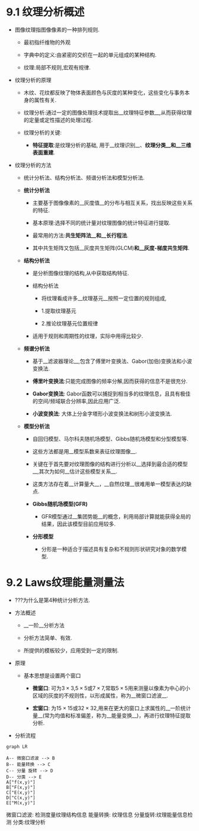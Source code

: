 # 9.1 纹理分析概述

+ 图像纹理指图像像素的一种排列规则.
  
  + 最初指纤维物的外观
  
  + 字典中的定义:由紧密的交织在一起的单元组成的某种结构.
  
  + 纹理:局部不规则,宏观有规律.
  
+ 纹理分析的原理
  
  + 木纹、花纹都反映了物体表面颜色与灰度的某种变化，这些变化与事务本身的属性有关. 
  
  + 纹理分析:通过一定的图像处理技术提取出__纹理特征参数__,从而获得纹理的定量或定性描述的处理过程.
  
  + 纹理分析的关键:
    
    + __特征提取__:是纹理分析的基础, 用于__纹理识别__、__纹理分类__和__三维表面重建__.
  
+ 纹理分析的方法

  + 统计分析法、结构分析法、频谱分析法和模型分析法.
  
  + __统计分析法__
    
    + 主要基于图像像素的__灰度值__的分布与相互关系，找出反映这些关系的特征.
    
    + 基本原理:选择不同的统计量对纹理图像的统计特征进行提取.
    
    + 最常用的方法:__共生矩阵法__和__长行程法__.
    
    + 其中共生矩阵又包括__灰度共生矩阵(GLCM)__和__灰度-梯度共生矩阵__.
    
  + __结构分析法__
  
    + 是分析图像纹理的结构,从中获取结构特征.
    
    + 结构分析法
      
      + 将纹理看成许多__纹理基元__按照一定位置的规则组成,
      
      + 1.提取纹理基元
      
      + 2.推论纹理基元位置规律
      
    + 适用于规则和周期性的纹理，实际中用得比较少.
      
  
  + __频谱分析法__
  
    + 基于__滤波器理论__,包含了傅里叶变换法、Gabor(加伯)变换法和小波变换法.
    
    + __傅里叶变换法__:只能完成图像的频率分解,因而获得的信息不是很充分.
    
    + __Gabor变换法__: Gabor函数可以捕捉到相当多的纹理信息，且具有极佳的空间/频域联合分辨率,因此应用广泛.
    
    + __小波变换法__: 大体上分金字塔形小波变换法和树形小波变换法.
  
  + __模型分析法__
  
    + 自回归模型、马尔科夫随机场模型、Gibbs随机场模型和分型模型等.
    
    + 这些方法都是用__模型系数来表征纹理图像__.
    
    + 关键在于首先要对纹理图像的结构进行分析以__选择到最合适的模型__,其次为如何__估计这些模型关系__.
    
    + 这类方法存在着__计算量大__，__自然纹理__很难用单一模型表达的缺点.
    
    + __Gibbs随机场模型(GFR)__
    
      + GFR模型通过__集团势能__的概念，利用局部计算就能获得全局的结果，因此该模型目前应用较多.
      
    + __分形模型__
      
      + 分形是一种适合于描述具有复杂和不规则形状研究对象的数学模型.
    
      
      
      
      
# 9.2 Laws纹理能量测量法

+ ???为什么是第4种统计分析方法.

+ 方法概述

  + __一阶__分析方法
  
  + 分析方法简单、有效.
  
  + 所提供的模板较少，应用受到一定的限制.
  
+ 原理

  + 基本思想是设置两个窗口
    
    + __微窗口__: 可为$3\times 3$,$5\times 5$或$7 \times 7$,常取$5\times 5$用来测量以像素为中心的小区域的灰度的不规则性，以形成属性，称为__微窗口滤波__.
    
    + __宏窗口__: 为$15\times 15$或$32\times 32$,用来在更大的窗口上求属性的__一阶统计量__(常为均值和标准偏差，称为__能量变换__)，再进行纹理特征提取分析.
  
+ 分析流程
```mermaid
graph LR

A-- 微窗口滤波 --> B
B-- 能量转换 --> C
C-- 分量 旋转 --> D
D-- 分类 --> E
A["f(x,y)"]
B["F(x,y)"]
C["E(x,y)"]
D["C(x,y)"]
E["M(x,y)"]

```
微窗口滤波: 检测度量纹理结构信息
能量转换: 纹理信息
分量旋转:纹理能量信息检测
分类:纹理分析



  

  
